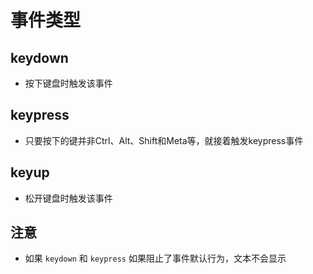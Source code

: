 # 事件类型

## keydown

  - 按下键盘时触发该事件

## keypress

  - 只要按下的键并非Ctrl、Alt、Shift和Meta等，就接着触发keypress事件

## keyup

  - 松开键盘时触发该事件

## 注意

  - 如果 `keydown` 和 `keypress` 如果阻止了事件默认行为，文本不会显示
